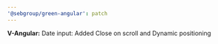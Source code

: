 ```yaml
---
'@sebgroup/green-angular': patch
---
```


**V-Angular:** Date input: Added Close on scroll and Dynamic positioning
